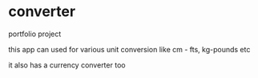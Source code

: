 # converter
portfolio project

this app can used for various unit conversion 
like cm - fts, kg-pounds etc

it also has a currency converter too
